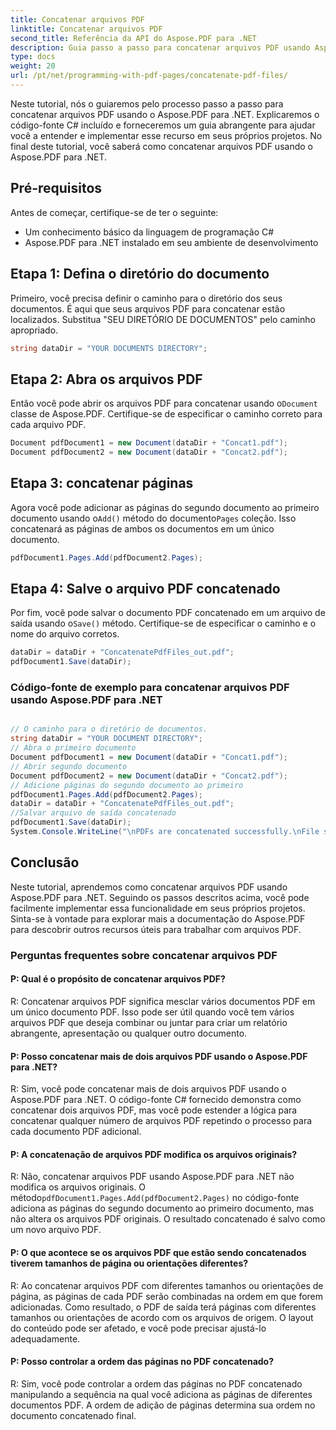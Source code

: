 ```yaml
---
title: Concatenar arquivos PDF
linktitle: Concatenar arquivos PDF
second_title: Referência da API do Aspose.PDF para .NET
description: Guia passo a passo para concatenar arquivos PDF usando Aspose.PDF para .NET. Fácil de seguir e implementar em seus projetos.
type: docs
weight: 20
url: /pt/net/programming-with-pdf-pages/concatenate-pdf-files/
---
```

Neste tutorial, nós o guiaremos pelo processo passo a passo para concatenar arquivos PDF usando o Aspose.PDF para .NET. Explicaremos o código-fonte C# incluído e forneceremos um guia abrangente para ajudar você a entender e implementar esse recurso em seus próprios projetos. No final deste tutorial, você saberá como concatenar arquivos PDF usando o Aspose.PDF para .NET.

## Pré-requisitos
Antes de começar, certifique-se de ter o seguinte:

- Um conhecimento básico da linguagem de programação C#
- Aspose.PDF para .NET instalado em seu ambiente de desenvolvimento

## Etapa 1: Defina o diretório do documento
Primeiro, você precisa definir o caminho para o diretório dos seus documentos. É aqui que seus arquivos PDF para concatenar estão localizados. Substitua "SEU DIRETÓRIO DE DOCUMENTOS" pelo caminho apropriado.

```csharp
string dataDir = "YOUR DOCUMENTS DIRECTORY";
```

## Etapa 2: Abra os arquivos PDF
 Então você pode abrir os arquivos PDF para concatenar usando o`Document` classe de Aspose.PDF. Certifique-se de especificar o caminho correto para cada arquivo PDF.

```csharp
Document pdfDocument1 = new Document(dataDir + "Concat1.pdf");
Document pdfDocument2 = new Document(dataDir + "Concat2.pdf");
```

## Etapa 3: concatenar páginas
 Agora você pode adicionar as páginas do segundo documento ao primeiro documento usando o`Add()` método do documento`Pages` coleção. Isso concatenará as páginas de ambos os documentos em um único documento.

```csharp
pdfDocument1.Pages.Add(pdfDocument2.Pages);
```

## Etapa 4: Salve o arquivo PDF concatenado
 Por fim, você pode salvar o documento PDF concatenado em um arquivo de saída usando o`Save()` método. Certifique-se de especificar o caminho e o nome do arquivo corretos.

```csharp
dataDir = dataDir + "ConcatenatePdfFiles_out.pdf";
pdfDocument1.Save(dataDir);
```

### Código-fonte de exemplo para concatenar arquivos PDF usando Aspose.PDF para .NET 

```csharp

// O caminho para o diretório de documentos.
string dataDir = "YOUR DOCUMENT DIRECTORY";
// Abra o primeiro documento
Document pdfDocument1 = new Document(dataDir + "Concat1.pdf");
// Abrir segundo documento
Document pdfDocument2 = new Document(dataDir + "Concat2.pdf");
// Adicione páginas do segundo documento ao primeiro
pdfDocument1.Pages.Add(pdfDocument2.Pages);
dataDir = dataDir + "ConcatenatePdfFiles_out.pdf";
//Salvar arquivo de saída concatenado
pdfDocument1.Save(dataDir);
System.Console.WriteLine("\nPDFs are concatenated successfully.\nFile saved at " + dataDir);

```

## Conclusão
Neste tutorial, aprendemos como concatenar arquivos PDF usando Aspose.PDF para .NET. Seguindo os passos descritos acima, você pode facilmente implementar essa funcionalidade em seus próprios projetos. Sinta-se à vontade para explorar mais a documentação do Aspose.PDF para descobrir outros recursos úteis para trabalhar com arquivos PDF.

### Perguntas frequentes sobre concatenar arquivos PDF

#### P: Qual é o propósito de concatenar arquivos PDF?

R: Concatenar arquivos PDF significa mesclar vários documentos PDF em um único documento PDF. Isso pode ser útil quando você tem vários arquivos PDF que deseja combinar ou juntar para criar um relatório abrangente, apresentação ou qualquer outro documento.

#### P: Posso concatenar mais de dois arquivos PDF usando o Aspose.PDF para .NET?

R: Sim, você pode concatenar mais de dois arquivos PDF usando o Aspose.PDF para .NET. O código-fonte C# fornecido demonstra como concatenar dois arquivos PDF, mas você pode estender a lógica para concatenar qualquer número de arquivos PDF repetindo o processo para cada documento PDF adicional.

#### P: A concatenação de arquivos PDF modifica os arquivos originais?

 R: Não, concatenar arquivos PDF usando Aspose.PDF para .NET não modifica os arquivos originais. O método`pdfDocument1.Pages.Add(pdfDocument2.Pages)` no código-fonte adiciona as páginas do segundo documento ao primeiro documento, mas não altera os arquivos PDF originais. O resultado concatenado é salvo como um novo arquivo PDF.

#### P: O que acontece se os arquivos PDF que estão sendo concatenados tiverem tamanhos de página ou orientações diferentes?

R: Ao concatenar arquivos PDF com diferentes tamanhos ou orientações de página, as páginas de cada PDF serão combinadas na ordem em que forem adicionadas. Como resultado, o PDF de saída terá páginas com diferentes tamanhos ou orientações de acordo com os arquivos de origem. O layout do conteúdo pode ser afetado, e você pode precisar ajustá-lo adequadamente.

#### P: Posso controlar a ordem das páginas no PDF concatenado?

R: Sim, você pode controlar a ordem das páginas no PDF concatenado manipulando a sequência na qual você adiciona as páginas de diferentes documentos PDF. A ordem de adição de páginas determina sua ordem no documento concatenado final.
